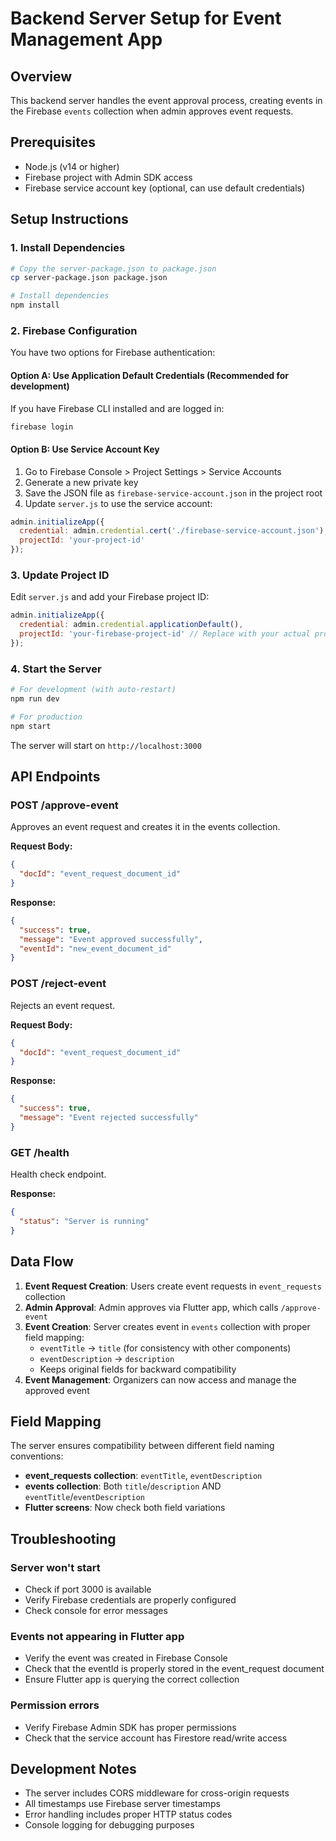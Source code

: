 # Backend Server Setup for Event Management App

## Overview
This backend server handles the event approval process, creating events in the Firebase `events` collection when admin approves event requests.

## Prerequisites
- Node.js (v14 or higher)
- Firebase project with Admin SDK access
- Firebase service account key (optional, can use default credentials)

## Setup Instructions

### 1. Install Dependencies
```bash
# Copy the server-package.json to package.json
cp server-package.json package.json

# Install dependencies
npm install
```

### 2. Firebase Configuration
You have two options for Firebase authentication:

#### Option A: Use Application Default Credentials (Recommended for development)
If you have Firebase CLI installed and are logged in:
```bash
firebase login
```

#### Option B: Use Service Account Key
1. Go to Firebase Console > Project Settings > Service Accounts
2. Generate a new private key
3. Save the JSON file as `firebase-service-account.json` in the project root
4. Update `server.js` to use the service account:

```javascript
admin.initializeApp({
  credential: admin.credential.cert('./firebase-service-account.json'),
  projectId: 'your-project-id'
});
```

### 3. Update Project ID
Edit `server.js` and add your Firebase project ID:
```javascript
admin.initializeApp({
  credential: admin.credential.applicationDefault(),
  projectId: 'your-firebase-project-id' // Replace with your actual project ID
});
```

### 4. Start the Server
```bash
# For development (with auto-restart)
npm run dev

# For production
npm start
```

The server will start on `http://localhost:3000`

## API Endpoints

### POST /approve-event
Approves an event request and creates it in the events collection.

**Request Body:**
```json
{
  "docId": "event_request_document_id"
}
```

**Response:**
```json
{
  "success": true,
  "message": "Event approved successfully",
  "eventId": "new_event_document_id"
}
```

### POST /reject-event
Rejects an event request.

**Request Body:**
```json
{
  "docId": "event_request_document_id"
}
```

**Response:**
```json
{
  "success": true,
  "message": "Event rejected successfully"
}
```

### GET /health
Health check endpoint.

**Response:**
```json
{
  "status": "Server is running"
}
```

## Data Flow

1. **Event Request Creation**: Users create event requests in `event_requests` collection
2. **Admin Approval**: Admin approves via Flutter app, which calls `/approve-event`
3. **Event Creation**: Server creates event in `events` collection with proper field mapping:
   - `eventTitle` → `title` (for consistency with other components)
   - `eventDescription` → `description`
   - Keeps original fields for backward compatibility
4. **Event Management**: Organizers can now access and manage the approved event

## Field Mapping
The server ensures compatibility between different field naming conventions:

- **event_requests collection**: `eventTitle`, `eventDescription`
- **events collection**: Both `title`/`description` AND `eventTitle`/`eventDescription`
- **Flutter screens**: Now check both field variations

## Troubleshooting

### Server won't start
- Check if port 3000 is available
- Verify Firebase credentials are properly configured
- Check console for error messages

### Events not appearing in Flutter app
- Verify the event was created in Firebase Console
- Check that the eventId is properly stored in the event_request document
- Ensure Flutter app is querying the correct collection

### Permission errors
- Verify Firebase Admin SDK has proper permissions
- Check that the service account has Firestore read/write access

## Development Notes
- The server includes CORS middleware for cross-origin requests
- All timestamps use Firebase server timestamps
- Error handling includes proper HTTP status codes
- Console logging for debugging purposes
